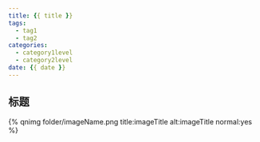 ```yaml
---
title: {{ title }}
tags:
  - tag1
  - tag2
categories:
  - category1level
  - category2level
date: {{ date }}
---
```



## 标题

{% qnimg folder/imageName.png title:imageTitle alt:imageTitle normal:yes %}
